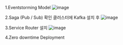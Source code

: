 1.Eventstorming Model
![image](https://github.com/dasobe/example-food-delivery/assets/44791988/c8f634ee-8722-4fb3-965b-ad20b67f59d6)

2.Saga (Pub / Sub) 확인 클러스터에 Kafka 설치 후
![image](https://github.com/dasobe/example-food-delivery/assets/44791988/5697ed5b-9bb1-461f-bbb2-002964147446)

3.Service Router 설치
![image](https://github.com/dasobe/example-food-delivery/assets/44791988/8a450914-8523-4c16-8059-3d3ac9be450a)

4.Zero downtime Deployment
